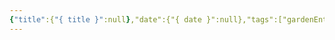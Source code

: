 ```yaml
---
{"title":{"{ title }":null},"date":{"{ date }":null},"tags":["gardenEntry"],"dg-publish":true,"dg-home":true,"permalink":"/律犀知识库/Post Template/","dgPassFrontmatter":true}
---
```


